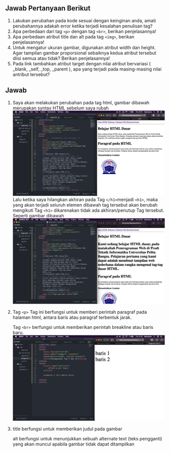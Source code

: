 ## Jawab Pertanyaan Berikut
1. Lakukan perubahan pada kode sesuai dengan keinginan anda, amati perubahannya adakah
error ketika terjadi kesalahan penulisan tag?
2. Apa perbedaan dari tag `<p>` dengan tag `<br>`, berikan penjelasannya! 
3. Apa perbedaan atribut title dan alt pada tag `<img>`, berikan penjelasannya!
4. Untuk mengatur ukuran gambar, digunakan atribut width dan height. Agar tampilan gambar
proporsional sebaiknya kedua atribut tersebut diisi semua atau tidak? Berikan penjelasannya!
5. Pada link tambahkan atribut target dengan nilai atribut bervariasi ( _blank, _self, _top,
_parent ), apa yang terjadi pada masing-masing nilai antribut tersebut?

## Jawab
1. Saya akan melakukan perubahan pada tag html, gambar dibawah merupakan syntax HTML sebelum saya rubah
![img1!](img/1/before.png "before")
Lalu ketika saya hilangkan akhiran pada Tag `</h1>`menjadi `<h1>`, maka yang akan terjadi seluruh elemen dibawah tag tersebut akan berubah mengikuti Tag `<h1>` dikarenakan tidak ada akhiran/penutup Tag tersebut. 
Seperti gambar dibawah
![img1!](img/1/after.png "after")

2. Tag `<p>`
Tag ini berfungsi untuk memberi perintah paragraf pada halaman html, antara baris atau paragraf terbentuk jarak.

	Tag `<br>` berfungsi untuk memberikan perintah breakline atau baris baru.
![img2!](img/2/p-br.png "paragraf & br")

3. title berfungsi untuk memberikan judul pada gambar

	alt berfungsi untuk menunjukkan sebuah alternate text (teks pengganti) yang akan muncul apabila gambar tidak dapat ditampilkan